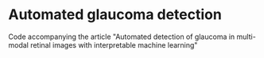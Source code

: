 # Automated glaucoma detection

Code accompanying the article "Automated detection of glaucoma in multi-modal retinal images with interpretable machine learning"

